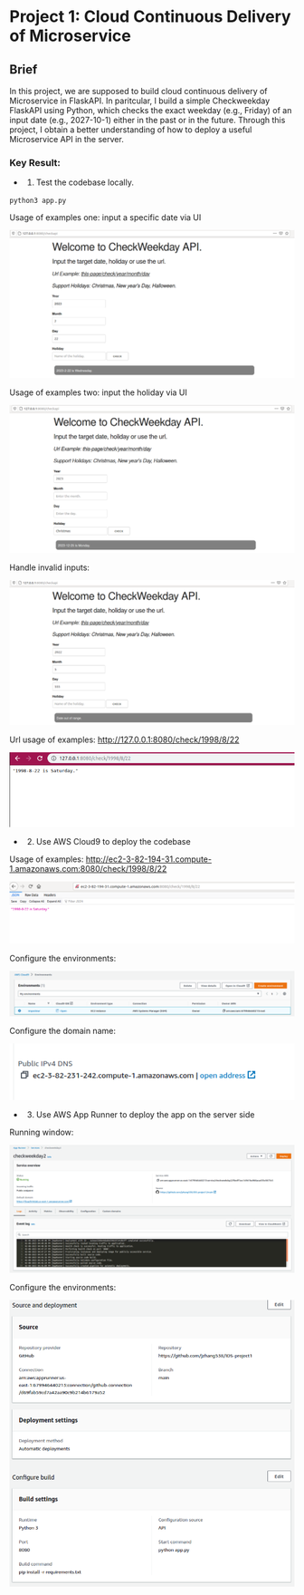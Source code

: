 # Project 1: Cloud Continuous Delivery of Microservice

## Brief
In this project, we are supposed to build cloud continuous delivery of Microservice in FlaskAPI. In paritcular, I build a simple Checkweekday FlaskAPI using Python, which checks the exact weekday (e.g., Friday) of an input date (e.g., 2027-10-1) either in the past or in the future. Through this project, I obtain a better understanding of how to deploy a useful Microservice API in the server.

### Key Result: 
* 1) Test the codebase locally.

`python3 app.py`

Usage of examples one: input a specific date via UI

![image](./assets/4.png)

Usage of examples two: input the holiday via UI

![image](./assets/3.png)

Handle invalid inputs:

![image](./assets/5.png)

Url usage of examples: http://127.0.0.1:8080/check/1998/8/22

![image](./assets/1.png)

* 2) Use AWS Cloud9 to deploy the codebase

Usage of examples: http://ec2-3-82-194-31.compute-1.amazonaws.com:8080/check/1998/8/22

![image](./assets/2.png)

Configure the environments:

![image](./assets/6.png)

Configure the domain name:

![image](./assets/7.png)

* 3) Use AWS App Runner to deploy the app on the server side

Running window:

![image](./assets/8.png)

Configure the environments:

![image](./assets/9.png)

